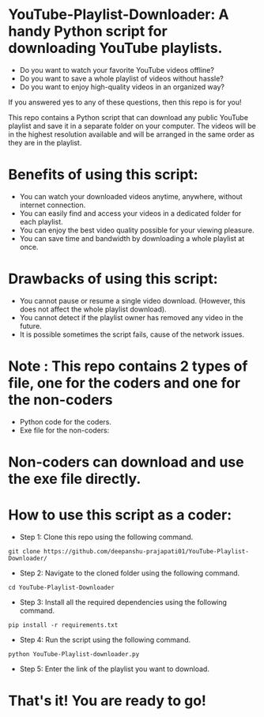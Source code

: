
# YouTube-Playlist-Downloader: A handy Python script for downloading YouTube playlists.

* Do you want to watch your favorite YouTube videos offline?
* Do you want to save a whole playlist of videos without hassle?
* Do you want to enjoy high-quality videos in an organized way?

If you answered yes to any of these questions, then this repo is for you!

This repo contains a Python script that can download any public YouTube playlist and save it in a separate folder on your computer. The videos will be in the highest resolution available and will be arranged in the same order as they are in the playlist.




# Benefits of using this script:

* You can watch your downloaded videos anytime, anywhere, without internet connection.
* You can easily find and access your videos in a dedicated folder for each playlist.
* You can enjoy the best video quality possible for your viewing pleasure.
* You can save time and bandwidth by downloading a whole playlist at once.

# Drawbacks of using this script:

* You cannot pause or resume a single video download. (However, this does not affect the whole playlist download).
* You cannot detect if the playlist owner has removed any video in the future.
* It is possible sometimes the script fails, cause of the network issues.

# Note : This repo contains 2 types of file, one for the coders and one for the non-coders
* Python code for the coders.
* Exe file for the non-coders:

# Non-coders can download and use the exe file directly.


# How to use this script as a coder:

* Step 1: Clone this repo using the following command.

```shell
git clone https://github.com/deepanshu-prajapati01/YouTube-Playlist-Downloader/
```

* Step 2: Navigate to the cloned folder using the following command.

```shell
cd YouTube-Playlist-Downloader
```

* Step 3: Install all the required dependencies using the following command.

```shell
pip install -r requirements.txt
```

* Step 4: Run the script using the following command.

```shell
python YouTube-Playlist-downloader.py
```

* Step 5: Enter the link of the playlist you want to download.

# That's it! You are ready to go! 


# 
